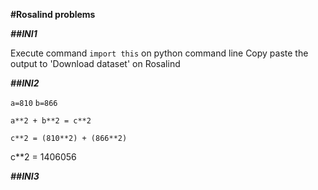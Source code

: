 **#Rosalind problems**

***##INI1***

Execute command `import this` on python command line
Copy paste the output to 'Download dataset' on Rosalind

***##INI2***

`a=810`
`b=866`

`a**2 + b**2 = c**2`

`c**2 = (810**2) + (866**2)`

c**2 = 1406056

***##INI3***
